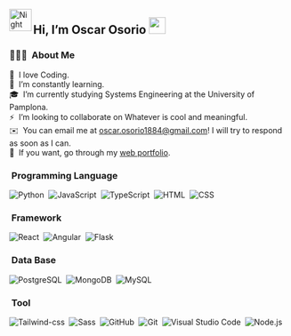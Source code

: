 <img alt="Night Coding" src="./assets/Hand%20Wave.gif" width='40' align="left"/><h2>Hi, I’m Oscar Osorio <img src = "https://raw.githubusercontent.com/MartinHeinz/MartinHeinz/master/wave.gif" width = 30px></h2>

### 👨🏻‍💻 &nbsp;About Me
👀 &nbsp;I love Coding.\
🌱 &nbsp;I’m constantly learning.\
🎓 &nbsp;I’m currently studying Systems Engineering at the University of Pamplona.\
⚡ &nbsp;I’m looking to collaborate on Whatever is cool and meaningful.\
✉️ &nbsp;You can email me at oscar.osorio1884@gmail.com! I will try to respond as soon as I can.\
📄 &nbsp;If you want, go through my [web portfolio](https://oscarosorio-dev.vercel.app).

### &nbsp;Programming Language

![Python](https://img.shields.io/badge/-Python-05122A?style=flat&logo=python)&nbsp;
![JavaScript](https://img.shields.io/badge/-JavaScript-05122A?style=flat&logo=javascript)&nbsp;
![TypeScript](https://img.shields.io/badge/-TypeScript-05122A?style=flat&logo=typescript)&nbsp;
![HTML](https://img.shields.io/badge/-HTML-05122A?style=flat&logo=HTML5)&nbsp;
![CSS](https://img.shields.io/badge/-CSS-05122A?style=flat&logo=CSS3&logoColor=1572B6)&nbsp;

### &nbsp;Framework

![React](https://img.shields.io/badge/-React-05122A?style=flat&logo=react)&nbsp;
![Angular](https://img.shields.io/badge/-Angular-05122A?style=flat&logo=angular)&nbsp;
![Flask](https://img.shields.io/badge/-Flask-05122A?style=flat&logo=flask)&nbsp;

### &nbsp;Data Base

![PostgreSQL](https://img.shields.io/badge/-PostgreSQL-05122A?style=flat&logo=postgresql)&nbsp;
![MongoDB](https://img.shields.io/badge/-MongoDB-05122A?style=flat&logo=mongodb)&nbsp;
![MySQL](https://img.shields.io/badge/-MySQL-05122A?style=flat&logo=mysql)&nbsp;

### &nbsp;Tool
![Tailwind-css](https://img.shields.io/badge/-Tailwind-05122A?style=flat&logo=tailwind-css)&nbsp;
![Sass](https://img.shields.io/badge/-Sass-05122A?style=flat&logo=sass)&nbsp;
![GitHub](https://img.shields.io/badge/-GitHub-05122A?style=flat&logo=github)&nbsp;
![Git](https://img.shields.io/badge/-Git-05122A?style=flat&logo=git)&nbsp;
![Visual Studio Code](https://img.shields.io/badge/-Visual%20Studio%20Code-05122A?style=flat&logo=visual-studio-code&logoColor=007ACC)&nbsp;
![Node.js](https://img.shields.io/badge/-Node.js-05122A?style=flat&logo=node.js)&nbsp;
